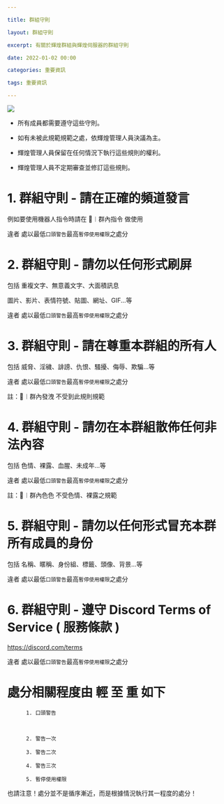 ```yaml
---

title: 群組守則

layout: 群組守則

excerpt: 有關於輝煌群組與輝煌伺服器的群組守則

date: 2022-01-02 00:00

categories: 重要資訊

tags: 重要資訊

---
```


![](https://media.discordapp.net/attachments/596718421966716928/971190210928992267/AddText_05-04-06.36.35.png)

- 所有成員都需要遵守這些守則。

- 如有未被此規範規範之處，依輝煌管理人員決議為主。

- 輝煌管理人員保留在任何情況下執行這些規則的權利。

- 輝煌管理人員不定期審查並修訂這些規則。

# 1. 群組守則 - 請在正確的頻道發言

例如要使用機器人指令時請在 💬︱群內指令 做使用

違者 處以最低` 口頭警告 `最高` 暫停使用權限 `之處分

# 2. 群組守則 - 請勿以任何形式刷屏

包括 重複文字、無意義文字、大面積訊息

圖片、影片、表情符號、貼圖、網址、GIF...等

違者 處以最低` 口頭警告 `最高` 暫停使用權限 `之處分

# 3. 群組守則 - 請在尊重本群組的所有人

包括 威脅、淫穢、誹謗、仇恨、騷擾、侮辱、欺騙...等

違者 處以最低` 口頭警告 `最高` 暫停使用權限 `之處分

註：💬︱群內發洩 不受到此規則規範

# 4. 群組守則 - 請勿在本群組散佈任何非法內容

包括 色情、裸露、血腥、未成年...等

違者 處以最低` 口頭警告 `最高` 暫停使用權限 `之處分

註：💬︱群內色色 不受色情、裸露之規範

# 5. 群組守則 - 請勿以任何形式冒充本群所有成員的身份

包括 名稱、暱稱、身份組、標籤、頭像、背景...等

違者 處以最低` 口頭警告 `最高` 暫停使用權限 `之處分

# 6. 群組守則 - 遵守 Discord Terms of Service ( 服務條款 )

<https://discord.com/terms>

違者 處以最低` 口頭警告 `最高` 暫停使用權限 `之處分

# 處分相關程度由 輕 至 重 如下

          1. 口頭警告

          

          2. 警告一次

          3. 警告二次

          4. 警告三次

          5. 暫停使用權限     

也請注意！處分並不是循序漸近，而是根據情況執行其一程度的處分！

